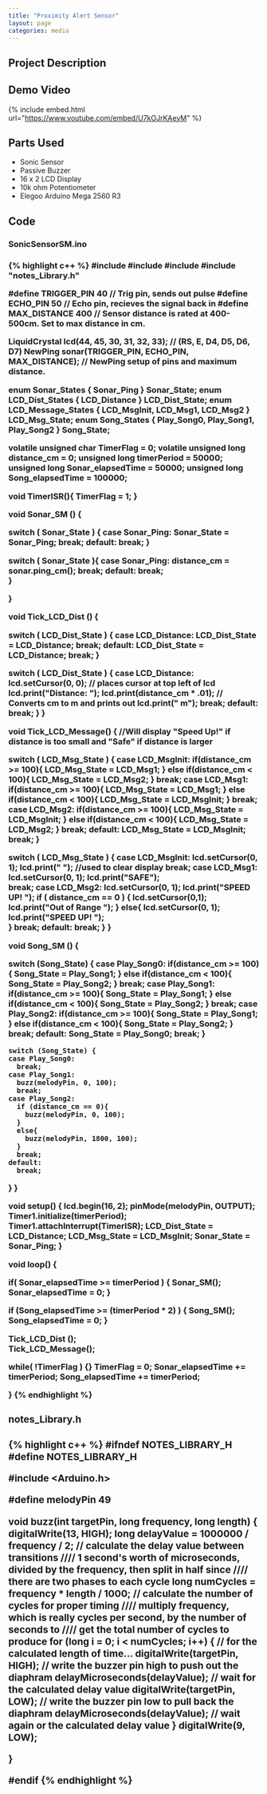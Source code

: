 ```yaml
---
title: "Proximity Alert Sensor"
layout: page
categories: media
---
```

## Project Description

  
## Demo Video
{% include embed.html url="https://www.youtube.com/embed/U7kOJrKAeyM" %}

## Parts Used
- Sonic Sensor
- Passive Buzzer
- 16 x 2 LCD Display
- 10k ohm Potentiometer
- Elegoo Arduino Mega 2560 R3
  
## Code

<h3>SonicSensorSM.ino<h3>
{% highlight c++ %}
#include <LiquidCrystal.h>
#include <NewPing.h>
#include <TimerOne.h>
#include "notes_Library.h"

#define TRIGGER_PIN  40  // Trig pin, sends out pulse
#define ECHO_PIN     50  // Echo pin, recieves the signal back in
#define MAX_DISTANCE 400 // Sensor distance is rated at 400-500cm. Set to max distance in cm.

LiquidCrystal lcd(44, 45, 30, 31, 32, 33);  // (RS, E, D4, D5, D6, D7)
NewPing sonar(TRIGGER_PIN, ECHO_PIN, MAX_DISTANCE); // NewPing setup of pins and maximum distance.

enum Sonar_States { Sonar_Ping } Sonar_State;
enum LCD_Dist_States { LCD_Distance } LCD_Dist_State;
enum LCD_Message_States { LCD_MsgInit, LCD_Msg1, LCD_Msg2 } LCD_Msg_State;
enum Song_States { Play_Song0, Play_Song1, Play_Song2 } Song_State;

volatile unsigned char TimerFlag = 0;
volatile unsigned long distance_cm = 0;
unsigned long timerPeriod = 50000;
unsigned long Sonar_elapsedTime = 50000;
unsigned long Song_elapsedTime = 100000;

void TimerISR(){
  TimerFlag = 1;
}

void Sonar_SM () {
  
  switch ( Sonar_State ) {
    case Sonar_Ping:
      Sonar_State = Sonar_Ping;
      break;
    default:
      break;
  }
  
  switch ( Sonar_State ){
    case Sonar_Ping:
      distance_cm = sonar.ping_cm();
      break;
    default:
      break;      
  }
  
}

void Tick_LCD_Dist () {
  
  switch ( LCD_Dist_State ) {
    case LCD_Distance:
      LCD_Dist_State = LCD_Distance;
      break;
    default:
      LCD_Dist_State = LCD_Distance;
      break;
  }

  switch ( LCD_Dist_State ) {
    case LCD_Distance:
      lcd.setCursor(0, 0);              // places cursor at top left of lcd
      lcd.print("Distance: ");
      lcd.print(distance_cm * .01);   // Converts cm to m and prints out
      lcd.print(" m");
      break;
    default:
      break;
  }
}


void Tick_LCD_Message() {   //Will display "Speed Up!" if distance is too small and "Safe" if distance is larger
  
  switch ( LCD_Msg_State ) {
    case LCD_MsgInit:
      if(distance_cm >= 100){
        LCD_Msg_State = LCD_Msg1;
      }
      else if(distance_cm < 100){
        LCD_Msg_State = LCD_Msg2;
      }
      break;
    case LCD_Msg1:
      if(distance_cm >= 100){
        LCD_Msg_State = LCD_Msg1;
      }
      else if(distance_cm < 100){
        LCD_Msg_State = LCD_MsgInit;
      }
      break;
    case LCD_Msg2:
      if(distance_cm >= 100){
        LCD_Msg_State = LCD_MsgInit;
      }
      else if(distance_cm < 100){
        LCD_Msg_State = LCD_Msg2;
      }
      break;
    default:
      LCD_Msg_State = LCD_MsgInit;
      break;
  }
  
  switch ( LCD_Msg_State ) {
    case LCD_MsgInit:
      lcd.setCursor(0, 1);
      lcd.print("                ");    //used to clear display
      break;
    case LCD_Msg1:
      lcd.setCursor(0, 1);
      lcd.print("SAFE");     
      break;
    case LCD_Msg2:
      lcd.setCursor(0, 1);
      lcd.print("SPEED UP!       ");
      if ( distance_cm == 0 ) {
        lcd.setCursor(0,1);
        lcd.print("Out of Range    ");
      }
      else{
        lcd.setCursor(0, 1);
        lcd.print("SPEED UP!       ");        
      }
      break;
    default:
      break;
  }
}

void Song_SM () {

  switch (Song_State) {
    case Play_Song0:
      if(distance_cm >= 100){
        Song_State = Play_Song1;
      }
      else if(distance_cm < 100){
        Song_State = Play_Song2;
      }
      break;
    case Play_Song1:
      if(distance_cm >= 100){
        Song_State = Play_Song1;
      }
      else if(distance_cm < 100){
        Song_State = Play_Song2;
      }
      break;
    case Play_Song2:
      if(distance_cm >= 100){
        Song_State = Play_Song1;
      }
      else if(distance_cm < 100){
        Song_State = Play_Song2;
      }
      break;
    default:
      Song_State = Play_Song0;
      break;
  }
  
    switch (Song_State) {
    case Play_Song0:
      break;
    case Play_Song1:
      buzz(melodyPin, 0, 100);
      break;
    case Play_Song2:
      if (distance_cm == 0){
        buzz(melodyPin, 0, 100);
      }
      else{
        buzz(melodyPin, 1800, 100);
      }
      break;
    default:
      break;
  }
}

void setup() {
  lcd.begin(16, 2);
  pinMode(melodyPin, OUTPUT);
  Timer1.initialize(timerPeriod);
  Timer1.attachInterrupt(TimerISR);
  LCD_Dist_State = LCD_Distance;
  LCD_Msg_State = LCD_MsgInit;
  Sonar_State = Sonar_Ping;
}

void loop() {
  
  if( Sonar_elapsedTime >= timerPeriod ) {
    Sonar_SM();
    Sonar_elapsedTime = 0;
  }

  if (Song_elapsedTime >= (timerPeriod * 2) ) {
    Song_SM();
    Song_elapsedTime = 0;
  }
  
  Tick_LCD_Dist ();  
  Tick_LCD_Message();

  while( !TimerFlag ) {}
  TimerFlag = 0;
  Sonar_elapsedTime += timerPeriod;
  Song_elapsedTime += timerPeriod;
  
}
{% endhighlight %}
  
<h3>notes_Library.h<h3>
{% highlight c++ %}
#ifndef NOTES_LIBRARY_H
#define NOTES_LIBRARY_H

#include <Arduino.h>

#define melodyPin 49


void buzz(int targetPin, long frequency, long length) {
  digitalWrite(13, HIGH);
  long delayValue = 1000000 / frequency / 2; // calculate the delay value between transitions
  //// 1 second's worth of microseconds, divided by the frequency, then split in half since
  //// there are two phases to each cycle
  long numCycles = frequency * length / 1000; // calculate the number of cycles for proper timing
  //// multiply frequency, which is really cycles per second, by the number of seconds to
  //// get the total number of cycles to produce
  for (long i = 0; i < numCycles; i++) { // for the calculated length of time...
    digitalWrite(targetPin, HIGH); // write the buzzer pin high to push out the diaphram
    delayMicroseconds(delayValue); // wait for the calculated delay value
    digitalWrite(targetPin, LOW); // write the buzzer pin low to pull back the diaphram
    delayMicroseconds(delayValue); // wait again or the calculated delay value
  }
  digitalWrite(9, LOW);

}

#endif
{% endhighlight %}
